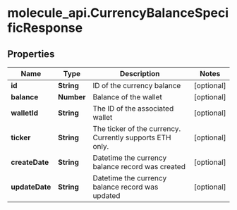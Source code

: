 # molecule_api.CurrencyBalanceSpecificResponse

## Properties
Name | Type | Description | Notes
------------ | ------------- | ------------- | -------------
**id** | **String** | ID of the currency balance | [optional] 
**balance** | **Number** | Balance of the wallet | [optional] 
**walletId** | **String** | The ID of the associated wallet | [optional] 
**ticker** | **String** | The ticker of the currency. Currently supports ETH only. | [optional] 
**createDate** | **String** | Datetime the currency balance record was created | [optional] 
**updateDate** | **String** | Datetime the currency balance record was updated | [optional] 


